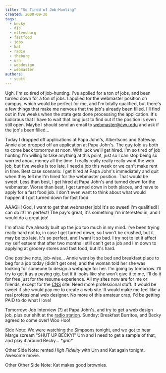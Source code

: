 ```yaml
---
title: "So Tired of Job-Hunting"
created: 2000-09-30
tags: 
  - becky
  - djs
  - ellensburg
  - fastfood
  - jobs
  - kat
  - radio
  - theburg
  - urn
  - webdesign
  - webmaster
authors: 
  - scott
---
```


Ugh. I'm so tired of job-hunting. I've applied for a ton of jobs, and been turned down for a ton of jobs. I applied for the webmaster position on campus, which would be perfect for me, and I'm totally qualified, but there's a few things that make me nervous that the job's already been filled. I'll find out in five weeks when the state gets done processing the application. It's ludicrous that I have to wait that long just to find out if the position is even still open. Maybe I should send an email to webmaster@cwu.edu and ask if the job's been filled...

Today I dropped off applications at Papa John's, Albertsons and Safeway. Annie also dropped off an application at Papa John's. The guy told us both to come back tomorrow at noon. With luck we'll get hired. I'm so tired of job hunting I'm willing to take anything at this point, just so I can stop being so worried about money all the time. I really really really really want the web job, but five weeks is too late. I need a job this week or we can't make rent in time. Best case scenario: I get hired at Papa John's immediately and quit when they tell me I'm hired for the webmaster position. That would be sweet. Less than best, I get hired at Papa John's and turned down for the webmaster. Worse than best, I get turned down in both places, and have to apply for a fast food job. I don't even want to think about what would happen if I got turned down for fast food.

AAAGH! God, I want to get that webmaster job! It's so sweet! I'm qualified! I can do it! I'm perfect! The pay's great, it's something I'm interested in, and I would do a great job!

I'm afraid I've already built up the job too much in my mind. I've been trying really hard not to, in case I get turned down, so I won't be crushed, but it may be too late. It's so perfect, and I want it so bad. I try not to let it affect my self esteem that after two months I still can't get a job and I'm down to applying at grocery stores and fast food, but it's hard.

One positive note, job-wise... Annie went by the bed and breakfast place to beg for a job today (didn't get one), and the woman told her she was looking for someone to design a webpage for her. I'm going by tomorrow. I'll try to get it as a paying gig, but if it looks like she won't give it to me, I'll do it for free just for the resume experience. All my sites now are for me or friends, except for the [CNS](http://www.cns.pdx.edu/) site. Need more professional stuff. It would be sweet if she would pay me to create a web site. It would make me feel like a real professional web designer. No more of this amateur crap, I'd be getting PAID to do what I love!

Tomorrow: Job Interview (?) at Papa John's, and try to get a web design job, plus our shift at the [radio station](http://www.881theburg.com/). Sunday: Breakfast Burritos, and Becky agreed to come over! Woo Hoo!

Side Note: We were watching the Simpsons tonight, and we got to hear Marge scream "SHUT UP BECKY!" Urn and I need to get a sample of that, and play it around Becky... _\*grin\*_

Other Side Note: rented _High Fidelity_ with Urn and Kat again tonight. Awesome movie.

Other Other Side Note: Kat makes good brownies.
